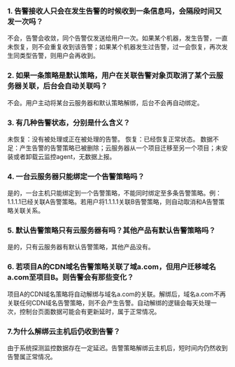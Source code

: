 ### 1. 告警接收人只会在发生告警的时候收到一条信息吗，会隔段时间又发一次吗？
不会，告警会收敛，同个告警仅发送给用户一次。如果某个机器，发生告警，一直未恢复，则不会重复收到该告警；如果某个机器发生过告警，过一会恢复，再次发生同类型告警，则用户会再收到。
### 2. 如果一条策略是默认策略，用户在关联告警对象页取消了某个云服务器关联，后台会自动关联吗？
不会。用户主动将某台云服务器和默认策略解绑，后台不会再自动绑定。
### 3. 有几种告警状态，分别是什么含义？
未恢复：没有被处理或正在被处理的告警。
恢复：已经恢复正常状态。
数据不足：产生告警的告警策略已被删除；云服务器从一个项目迁移至另一个项目；未安装或者卸载云监控agent，无数据上报。
### 4. 一台云服务器只能绑定一个告警策略吗？
是的，一台主机只能绑定到一个告警策略，不能同时绑定至多条告警策略。例：1.1.1.1已经关联A告警策略。若用户将1.1.1.1关联B告警策略，则自动取消和A告警策略关联关系。
### 5. 默认告警策略只有云服务器有吗？其他产品有默认告警策略吗？
是的，只有云服务器有默认告警策略，其他产品没有。
### 6. 若项目A的CDN域名告警策略关联了域a.com，但用户迁移域名a.com至项目B。则告警会有那些变化？
项目A的CDN域名策略将自动解绑与域名a.com的关联。解绑后，域名a.com不再关联任何CDN域名告警策略，则不会产生告警。自动解绑的逻辑会每天处理一次，控制台页面数据可能会有更新延时，属于正常情况。
### 7.为什么解绑云主机后仍收到告警？
由于系统探测监控数据存在一定延迟。告警策略解绑云主机后，短时间内仍然收到告警属正常情况。